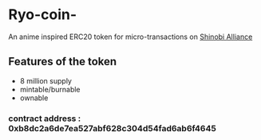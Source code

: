 # Ryo-coin-
An anime inspired ERC20 token for micro-transactions on [Shinobi Alliance](www.shinobi-alliance.com)

## Features of the token 
- 8 million supply 
- mintable/burnable
- ownable 

### contract address : 0xb8dc2a6de7ea527abf628c304d54fad6ab6f4645

